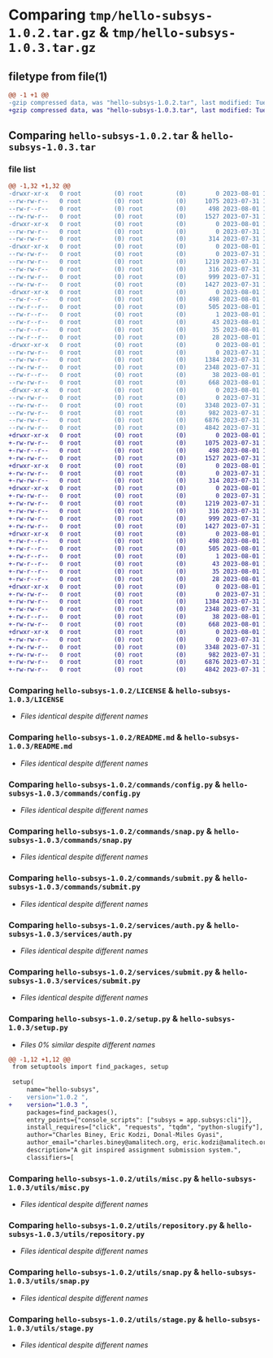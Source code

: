 # Comparing `tmp/hello-subsys-1.0.2.tar.gz` & `tmp/hello-subsys-1.0.3.tar.gz`

## filetype from file(1)

```diff
@@ -1 +1 @@
-gzip compressed data, was "hello-subsys-1.0.2.tar", last modified: Tue Aug  1 10:35:15 2023, max compression
+gzip compressed data, was "hello-subsys-1.0.3.tar", last modified: Tue Aug  1 10:39:22 2023, max compression
```

## Comparing `hello-subsys-1.0.2.tar` & `hello-subsys-1.0.3.tar`

### file list

```diff
@@ -1,32 +1,32 @@
-drwxr-xr-x   0 root         (0) root         (0)        0 2023-08-01 10:35:15.962571 hello-subsys-1.0.2/
--rw-rw-r--   0 root         (0) root         (0)     1075 2023-07-31 15:23:57.000000 hello-subsys-1.0.2/LICENSE
--rw-r--r--   0 root         (0) root         (0)      498 2023-08-01 10:35:15.958571 hello-subsys-1.0.2/PKG-INFO
--rw-rw-r--   0 root         (0) root         (0)     1527 2023-07-31 15:23:57.000000 hello-subsys-1.0.2/README.md
-drwxr-xr-x   0 root         (0) root         (0)        0 2023-08-01 10:35:15.954571 hello-subsys-1.0.2/app/
--rw-rw-r--   0 root         (0) root         (0)        0 2023-07-31 16:54:57.000000 hello-subsys-1.0.2/app/__init__.py
--rw-rw-r--   0 root         (0) root         (0)      314 2023-07-31 16:55:16.000000 hello-subsys-1.0.2/app/subsys.py
-drwxr-xr-x   0 root         (0) root         (0)        0 2023-08-01 10:35:15.954571 hello-subsys-1.0.2/commands/
--rw-rw-r--   0 root         (0) root         (0)        0 2023-07-31 15:23:57.000000 hello-subsys-1.0.2/commands/__init__.py
--rw-rw-r--   0 root         (0) root         (0)     1219 2023-07-31 15:23:57.000000 hello-subsys-1.0.2/commands/config.py
--rw-rw-r--   0 root         (0) root         (0)      316 2023-07-31 15:23:57.000000 hello-subsys-1.0.2/commands/init.py
--rw-rw-r--   0 root         (0) root         (0)      999 2023-07-31 15:49:59.000000 hello-subsys-1.0.2/commands/snap.py
--rw-rw-r--   0 root         (0) root         (0)     1427 2023-07-31 15:23:57.000000 hello-subsys-1.0.2/commands/submit.py
-drwxr-xr-x   0 root         (0) root         (0)        0 2023-08-01 10:35:15.958571 hello-subsys-1.0.2/hello_subsys.egg-info/
--rw-r--r--   0 root         (0) root         (0)      498 2023-08-01 10:35:15.000000 hello-subsys-1.0.2/hello_subsys.egg-info/PKG-INFO
--rw-r--r--   0 root         (0) root         (0)      505 2023-08-01 10:35:15.000000 hello-subsys-1.0.2/hello_subsys.egg-info/SOURCES.txt
--rw-r--r--   0 root         (0) root         (0)        1 2023-08-01 10:35:15.000000 hello-subsys-1.0.2/hello_subsys.egg-info/dependency_links.txt
--rw-r--r--   0 root         (0) root         (0)       43 2023-08-01 10:35:15.000000 hello-subsys-1.0.2/hello_subsys.egg-info/entry_points.txt
--rw-r--r--   0 root         (0) root         (0)       35 2023-08-01 10:35:15.000000 hello-subsys-1.0.2/hello_subsys.egg-info/requires.txt
--rw-r--r--   0 root         (0) root         (0)       28 2023-08-01 10:35:15.000000 hello-subsys-1.0.2/hello_subsys.egg-info/top_level.txt
-drwxr-xr-x   0 root         (0) root         (0)        0 2023-08-01 10:35:15.958571 hello-subsys-1.0.2/services/
--rw-rw-r--   0 root         (0) root         (0)        0 2023-07-31 15:23:57.000000 hello-subsys-1.0.2/services/__init__.py
--rw-rw-r--   0 root         (0) root         (0)     1384 2023-07-31 15:23:57.000000 hello-subsys-1.0.2/services/auth.py
--rw-rw-r--   0 root         (0) root         (0)     2348 2023-07-31 15:23:57.000000 hello-subsys-1.0.2/services/submit.py
--rw-r--r--   0 root         (0) root         (0)       38 2023-08-01 10:35:15.962571 hello-subsys-1.0.2/setup.cfg
--rw-rw-r--   0 root         (0) root         (0)      668 2023-08-01 10:34:18.000000 hello-subsys-1.0.2/setup.py
-drwxr-xr-x   0 root         (0) root         (0)        0 2023-08-01 10:35:15.958571 hello-subsys-1.0.2/utils/
--rw-rw-r--   0 root         (0) root         (0)        0 2023-07-31 15:23:57.000000 hello-subsys-1.0.2/utils/__init__.py
--rw-rw-r--   0 root         (0) root         (0)     3348 2023-07-31 15:23:57.000000 hello-subsys-1.0.2/utils/misc.py
--rw-rw-r--   0 root         (0) root         (0)      982 2023-07-31 15:23:57.000000 hello-subsys-1.0.2/utils/repository.py
--rw-rw-r--   0 root         (0) root         (0)     6876 2023-07-31 15:23:57.000000 hello-subsys-1.0.2/utils/snap.py
--rw-rw-r--   0 root         (0) root         (0)     4842 2023-07-31 15:23:57.000000 hello-subsys-1.0.2/utils/stage.py
+drwxr-xr-x   0 root         (0) root         (0)        0 2023-08-01 10:39:22.117652 hello-subsys-1.0.3/
+-rw-rw-r--   0 root         (0) root         (0)     1075 2023-07-31 15:23:57.000000 hello-subsys-1.0.3/LICENSE
+-rw-r--r--   0 root         (0) root         (0)      498 2023-08-01 10:39:22.117652 hello-subsys-1.0.3/PKG-INFO
+-rw-rw-r--   0 root         (0) root         (0)     1527 2023-07-31 15:23:57.000000 hello-subsys-1.0.3/README.md
+drwxr-xr-x   0 root         (0) root         (0)        0 2023-08-01 10:39:22.109651 hello-subsys-1.0.3/app/
+-rw-rw-r--   0 root         (0) root         (0)        0 2023-07-31 16:54:57.000000 hello-subsys-1.0.3/app/__init__.py
+-rw-rw-r--   0 root         (0) root         (0)      314 2023-07-31 16:55:16.000000 hello-subsys-1.0.3/app/subsys.py
+drwxr-xr-x   0 root         (0) root         (0)        0 2023-08-01 10:39:22.109651 hello-subsys-1.0.3/commands/
+-rw-rw-r--   0 root         (0) root         (0)        0 2023-07-31 15:23:57.000000 hello-subsys-1.0.3/commands/__init__.py
+-rw-rw-r--   0 root         (0) root         (0)     1219 2023-07-31 15:23:57.000000 hello-subsys-1.0.3/commands/config.py
+-rw-rw-r--   0 root         (0) root         (0)      316 2023-07-31 15:23:57.000000 hello-subsys-1.0.3/commands/init.py
+-rw-rw-r--   0 root         (0) root         (0)      999 2023-07-31 15:49:59.000000 hello-subsys-1.0.3/commands/snap.py
+-rw-rw-r--   0 root         (0) root         (0)     1427 2023-07-31 15:23:57.000000 hello-subsys-1.0.3/commands/submit.py
+drwxr-xr-x   0 root         (0) root         (0)        0 2023-08-01 10:39:22.113652 hello-subsys-1.0.3/hello_subsys.egg-info/
+-rw-r--r--   0 root         (0) root         (0)      498 2023-08-01 10:39:22.000000 hello-subsys-1.0.3/hello_subsys.egg-info/PKG-INFO
+-rw-r--r--   0 root         (0) root         (0)      505 2023-08-01 10:39:22.000000 hello-subsys-1.0.3/hello_subsys.egg-info/SOURCES.txt
+-rw-r--r--   0 root         (0) root         (0)        1 2023-08-01 10:39:22.000000 hello-subsys-1.0.3/hello_subsys.egg-info/dependency_links.txt
+-rw-r--r--   0 root         (0) root         (0)       43 2023-08-01 10:39:22.000000 hello-subsys-1.0.3/hello_subsys.egg-info/entry_points.txt
+-rw-r--r--   0 root         (0) root         (0)       35 2023-08-01 10:39:22.000000 hello-subsys-1.0.3/hello_subsys.egg-info/requires.txt
+-rw-r--r--   0 root         (0) root         (0)       28 2023-08-01 10:39:22.000000 hello-subsys-1.0.3/hello_subsys.egg-info/top_level.txt
+drwxr-xr-x   0 root         (0) root         (0)        0 2023-08-01 10:39:22.113652 hello-subsys-1.0.3/services/
+-rw-rw-r--   0 root         (0) root         (0)        0 2023-07-31 15:23:57.000000 hello-subsys-1.0.3/services/__init__.py
+-rw-rw-r--   0 root         (0) root         (0)     1384 2023-07-31 15:23:57.000000 hello-subsys-1.0.3/services/auth.py
+-rw-rw-r--   0 root         (0) root         (0)     2348 2023-07-31 15:23:57.000000 hello-subsys-1.0.3/services/submit.py
+-rw-r--r--   0 root         (0) root         (0)       38 2023-08-01 10:39:22.117652 hello-subsys-1.0.3/setup.cfg
+-rw-rw-r--   0 root         (0) root         (0)      668 2023-08-01 10:37:21.000000 hello-subsys-1.0.3/setup.py
+drwxr-xr-x   0 root         (0) root         (0)        0 2023-08-01 10:39:22.117652 hello-subsys-1.0.3/utils/
+-rw-rw-r--   0 root         (0) root         (0)        0 2023-07-31 15:23:57.000000 hello-subsys-1.0.3/utils/__init__.py
+-rw-rw-r--   0 root         (0) root         (0)     3348 2023-07-31 15:23:57.000000 hello-subsys-1.0.3/utils/misc.py
+-rw-rw-r--   0 root         (0) root         (0)      982 2023-07-31 15:23:57.000000 hello-subsys-1.0.3/utils/repository.py
+-rw-rw-r--   0 root         (0) root         (0)     6876 2023-07-31 15:23:57.000000 hello-subsys-1.0.3/utils/snap.py
+-rw-rw-r--   0 root         (0) root         (0)     4842 2023-07-31 15:23:57.000000 hello-subsys-1.0.3/utils/stage.py
```

### Comparing `hello-subsys-1.0.2/LICENSE` & `hello-subsys-1.0.3/LICENSE`

 * *Files identical despite different names*

### Comparing `hello-subsys-1.0.2/README.md` & `hello-subsys-1.0.3/README.md`

 * *Files identical despite different names*

### Comparing `hello-subsys-1.0.2/commands/config.py` & `hello-subsys-1.0.3/commands/config.py`

 * *Files identical despite different names*

### Comparing `hello-subsys-1.0.2/commands/snap.py` & `hello-subsys-1.0.3/commands/snap.py`

 * *Files identical despite different names*

### Comparing `hello-subsys-1.0.2/commands/submit.py` & `hello-subsys-1.0.3/commands/submit.py`

 * *Files identical despite different names*

### Comparing `hello-subsys-1.0.2/services/auth.py` & `hello-subsys-1.0.3/services/auth.py`

 * *Files identical despite different names*

### Comparing `hello-subsys-1.0.2/services/submit.py` & `hello-subsys-1.0.3/services/submit.py`

 * *Files identical despite different names*

### Comparing `hello-subsys-1.0.2/setup.py` & `hello-subsys-1.0.3/setup.py`

 * *Files 0% similar despite different names*

```diff
@@ -1,12 +1,12 @@
 from setuptools import find_packages, setup
 
 setup(
     name="hello-subsys",
-    version="1.0.2 ",
+    version="1.0.3 ",
     packages=find_packages(),
     entry_points={"console_scripts": ["subsys = app.subsys:cli"]},
     install_requires=["click", "requests", "tqdm", "python-slugify"],
     author="Charles Biney, Eric Kodzi, Donal-Miles Gyasi",
     author_email="charles.biney@amalitech.org, eric.kodzi@amalitech.org, donal-miles.gyasi@amalitech.org",
     description="A git inspired assignment submission system.",
     classifiers=[
```

### Comparing `hello-subsys-1.0.2/utils/misc.py` & `hello-subsys-1.0.3/utils/misc.py`

 * *Files identical despite different names*

### Comparing `hello-subsys-1.0.2/utils/repository.py` & `hello-subsys-1.0.3/utils/repository.py`

 * *Files identical despite different names*

### Comparing `hello-subsys-1.0.2/utils/snap.py` & `hello-subsys-1.0.3/utils/snap.py`

 * *Files identical despite different names*

### Comparing `hello-subsys-1.0.2/utils/stage.py` & `hello-subsys-1.0.3/utils/stage.py`

 * *Files identical despite different names*

